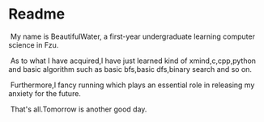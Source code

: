 # Readme

​      My name is BeautifulWater, a first-year undergraduate learning computer science in Fzu.

​      As to what I have acquired,I have just learned kind of xmind,c,cpp,python and basic algorithm such as basic bfs,basic dfs,binary search and so on.
       
​      Furthermore,I fancy running which plays an essential role in releasing my anxiety for the future.

​      That's all.Tomorrow is another good day.

